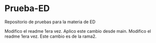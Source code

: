 # Prueba-ED
Repositorio de pruebas para la materia de ED

Modifico el readme 1era vez. Aplico este cambio desde main.
Modifico el readme 1era vez. Este cambio es de la rama2.
